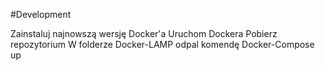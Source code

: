 #Development

Zainstaluj najnowszą wersję Docker'a
Uruchom Dockera
Pobierz repozytorium
W folderze Docker-LAMP odpal komendę Docker-Compose up
